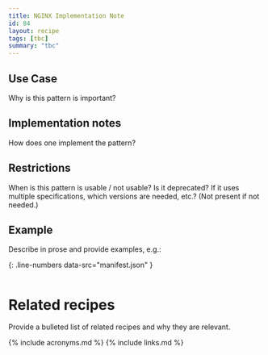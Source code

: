 ```yaml
---
title: NGINX Implementation Note
id: 84
layout: recipe
tags: [tbc]
summary: "tbc"
---
```



## Use Case

Why is this pattern is important?

## Implementation notes

How does one implement the pattern?

## Restrictions

When is this pattern is usable / not usable? Is it deprecated? If it uses multiple specifications, which versions are needed, etc.? (Not present if not needed.)

## Example

Describe in prose and provide examples, e.g.: 

{: .line-numbers data-src="manifest.json" }
```json
```

# Related recipes

Provide a bulleted list of related recipes and why they are relevant.


{% include acronyms.md %}
{% include links.md %}

